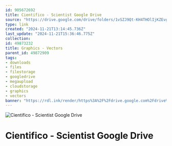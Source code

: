 ```yaml
---
id: 905672692
title: Cientifico - Scientist Google Drive
source: "https://drive.google.com/drive/folders/1vSZJ9Qt-KH4THOlIjKZEvgfXRngA3qgz?usp=sharing"
type: link
created: "2024-11-21T13:14:45.736Z"
last_update: "2024-11-21T15:36:46.775Z"
collection:
id: 49873232
title: Graphics - Vectors
parent_id: 49872909
tags:
- downloads
- files
- filestorage
- googledrive
- megaupload
- cloudstorage
- graphics
- vectors
banner: "https://rdl.ink/render/https%3A%2F%2Fdrive.google.com%2Fdrive%2Ffolders%2F1vSZJ9Qt-KH4THOlIjKZEvgfXRngA3qgz%3Fusp%3Dsharing"
---
```


![Cientifico - Scientist Google Drive](https://rdl.ink/render/https%3A%2F%2Fdrive.google.com%2Fdrive%2Ffolders%2F1vSZJ9Qt-KH4THOlIjKZEvgfXRngA3qgz%3Fusp%3Dsharing)

# Cientifico - Scientist Google Drive

